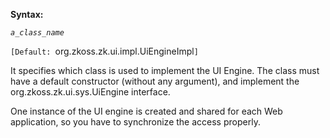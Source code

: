 **Syntax:**

<engine-class>*`a_class_name`*</engine-class>

`[Default: `org.zkoss.zk.ui.impl.UiEngineImpl`]`

It specifies which class is used to implement the UI Engine. The class
must have a default constructor (without any argument), and implement
the <javadoc type="interface">org.zkoss.zk.ui.sys.UiEngine</javadoc>
interface.

One instance of the UI engine is created and shared for each Web
application, so you have to synchronize the access properly.


